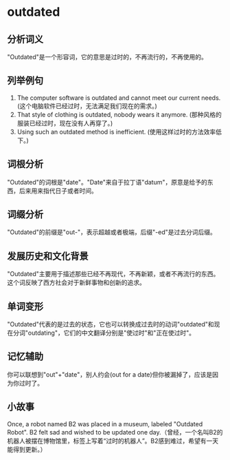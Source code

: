 # outdated

## 分析词义

  

"Outdated"是一个形容词，它的意思是过时的，不再流行的，不再使用的。

  

## 列举例句

  

1.  The computer software is outdated and cannot meet our current needs. (这个电脑软件已经过时，无法满足我们现在的需求。)
2.  That style of clothing is outdated, nobody wears it anymore. (那种风格的服装已经过时，现在没有人再穿了。)
3.  Using such an outdated method is inefficient. (使用这样过时的方法效率低下。)

  

## 词根分析

  

"Outdated"的词根是"date"。"Date"来自于拉丁语"datum"，原意是给予的东西，后来用来指代日子或者时间。

  

## 词缀分析

  

"Outdated"的前缀是"out-"，表示超越或者极端，后缀"-ed"是过去分词后缀。

  

## 发展历史和文化背景

  

"Outdated"主要用于描述那些已经不再现代，不再新颖，或者不再流行的东西。这个词反映了西方社会对于新鲜事物和创新的追求。

  

## 单词变形

  

"Outdated"代表的是过去的状态，它也可以转换成过去时的动词"outdated"和现在分词"outdating"，它们的中文翻译分别是"使过时"和"正在使过时"。

  

## 记忆辅助

  

你可以联想到"out"+"date"，别人约会(out for a date)但你被漏掉了，应该是因为你过时了。

  

## 小故事

  

Once, a robot named B2 was placed in a museum, labeled "Outdated Robot". B2 felt sad and wished to be updated one day.（曾经，一个名叫B2的机器人被摆在博物馆里，标签上写着“过时的机器人”。B2感到难过，希望有一天能得到更新。）
